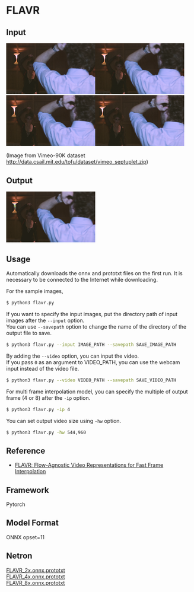 # FLAVR

## Input

<img src="sample/im1.png" width="240"><img src="sample/im3.png" width="240"><img src="sample/im5.png" width="240"><img src="sample/im7.png" width="240">    

(Image from Vimeo-90K dataset http://data.csail.mit.edu/tofu/dataset/vimeo_septuplet.zip)

## Output

<img src="sample_results/output.png" width="240">

## Usage

Automatically downloads the onnx and prototxt files on the first run.
It is necessary to be connected to the Internet while downloading.

For the sample images,

``` bash
$ python3 flavr.py
```

If you want to specify the input images, put the directory path of input images after the `--input` option.  
You can use `--savepath` option to change the name of the directory of the output file to save.

```bash
$ python3 flavr.py --input IMAGE_PATH --savepath SAVE_IMAGE_PATH
```

By adding the `--video` option, you can input the video.   
If you pass `0` as an argument to VIDEO_PATH, you can use the webcam input instead of the video file.

```bash
$ python3 flavr.py --video VIDEO_PATH --savepath SAVE_VIDEO_PATH
```

For multi frame interpolation model, you can specify the multiple of output frame (4 or 8) after the `-ip` option.

```bash
$ python3 flavr.py -ip 4
```

You can set output video size using `-hw` option.

```bash
$ python3 flavr.py -hw 544,960
```

## Reference

- [FLAVR: Flow-Agnostic Video Representations for Fast Frame Interpolation](https://github.com/tarun005/FLAVR)

## Framework

Pytorch

## Model Format

ONNX opset=11

## Netron

[FLAVR_2x.onnx.prototxt](https://netron.app/?url=https://storage.googleapis.com/ailia-models/flavr/FLAVR_2x.onnx.prototxt)  
[FLAVR_4x.onnx.prototxt](https://netron.app/?url=https://storage.googleapis.com/ailia-models/flavr/FLAVR_4x.onnx.prototxt)  
[FLAVR_8x.onnx.prototxt](https://netron.app/?url=https://storage.googleapis.com/ailia-models/flavr/FLAVR_8x.onnx.prototxt)
